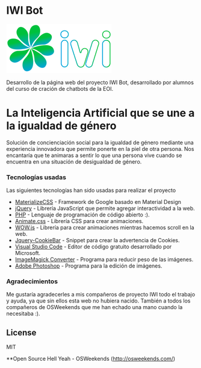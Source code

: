 # IWI Bot

[![N|Solid](https://github.com/mrcodedev/iwibot/blob/master/img/iwilogo.png?raw=true)](https://www.iwibot.com)

Desarrollo de la página web del proyecto IWI Bot, desarrollado por alumnos del curso de cración de chatbots de la EOI.

# La Inteligencia Artificial que se une a la igualdad de género
Solución de concienciación social para la igualdad de género mediante una experiencia innovadora que permite ponerte en la piel de otra persona. Nos encantaría que te animaras a sentir lo que una persona vive cuando se encuentra en una situación de desigualdad de género.

### Tecnologías usadas

Las siguientes tecnologías han sido usadas para realizar el proyecto

* [MaterializeCSS](https://materializecss.com/) - Framework de Google basado en Material Design
* [jQuery](https://jquery.com/) - Librería JavaScript que permite agregar interactividad a la web.
* [PHP](http://php.net/) - Lenguaje de programación de código abierto :).
* [Animate.css](https://daneden.github.io/animate.css/) - Librería CSS para crear animaciones.
* [WOW.js](https://github.com/matthieua/WOW) - Librería para crear animaciones mientras hacemos scroll en la web.
* [Jquery-CookieBar](https://www.primebox.co.uk/projects/jquery-cookiebar/) - Snippet para crear la advertencia de Cookies.
* [Visual Studio Code](https://code.visualstudio.com/) - Editor de código gratuito desarrollado por Microsoft.
* [ImageMagick Converter](https://www.imagemagick.org/script/convert.php) - Programa para reducir peso de las imágenes.
* [Adobe Photoshop](https://www.adobe.com/es/products/photoshop/free-trial-download.html) - Programa para la edición de imágenes.

### Agradecimientos
Me gustaría agradecerles a mis compañeros de proyecto IWI todo el trabajo y ayuda, ya que sin ellos esta web no hubiera nacido. También a todos los compañeros de OSWeekends que me han echado una mano cuando la necesitaba :).

License
----

MIT


**Open Source Hell Yeah - OSWeekends (http://osweekends.com/)
